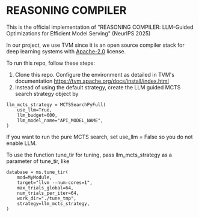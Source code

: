 <!--- Licensed to the Apache Software Foundation (ASF) under one -->
<!--- or more contributor license agreements.  See the NOTICE file -->
<!--- distributed with this work for additional information -->
<!--- regarding copyright ownership.  The ASF licenses this file -->
<!--- to you under the Apache License, Version 2.0 (the -->
<!--- "License"); you may not use this file except in compliance -->
<!--- with the License.  You may obtain a copy of the License at -->

<!---   http://www.apache.org/licenses/LICENSE-2.0 -->

<!--- Unless required by applicable law or agreed to in writing, -->
<!--- software distributed under the License is distributed on an -->
<!--- "AS IS" BASIS, WITHOUT WARRANTIES OR CONDITIONS OF ANY -->
<!--- KIND, either express or implied.  See the License for the -->
<!--- specific language governing permissions and limitations -->
<!--- under the License. -->

# REASONING COMPILER
This is the official implementation of "REASONING COMPILER: LLM-Guided Optimizations for Efficient Model Serving" (NeurIPS 2025)

In our project, we use TVM since it is an open source compiler stack for deep learning systems with [Apache-2.0](LICENSE) license. 

To run this repo, follow these steps:
1. Clone this repo. Configure the environment as detailed in TVM's documentation https://tvm.apache.org/docs/install/index.html
2. Instead of using the default strategy, create the LLM guided MCTS search strategy object by

```
llm_mcts_strategy = MCTSSearchPyFull(
    use_llm=True,
    llm_budget=600,
    llm_model_name="API_MODEL_NAME",
)
```

If you want to run the pure MCTS search, set use_llm = False so you do not enable LLM.

To use the function tune_tir for tuning, pass llm_mcts_strategy as a parameter of tune_tir, like

```
database = ms.tune_tir(
    mod=MyModule,
    target="llvm --num-cores=1",
    max_trials_global=64,
    num_trials_per_iter=64,
    work_dir="./tune_tmp",
    strategy=llm_mcts_strategy,
)
```
